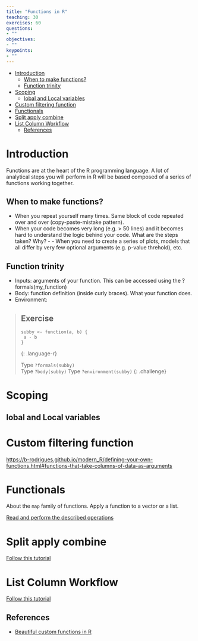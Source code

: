 ```yaml
---
title: "Functions in R"
teaching: 30
exercises: 60
questions:
- ""
objectives:
- ""
keypoints:
- ""
---
```


<!-- MarkdownTOC autolink="True" levels="1,2" -->

- [Introduction](#introduction)
	- [When to make functions?](#when-to-make-functions)
	- [Function trinity](#function-trinity)
- [Scoping](#scoping)
	- [lobal and Local variables](#lobal-and-local-variables)
- [Custom filtering function](#custom-filtering-function)
- [Functionals](#functionals)
- [Split apply combine](#split-apply-combine)
- [List Column Workflow](#list-column-workflow)
	- [References](#references)

<!-- /MarkdownTOC -->

#  Introduction
Functions are at the heart of the R programming language. A lot of analytical steps you will perform in R will be based composed of a series of functions working together.

## When to make functions?
- When you repeat yourself many times. Same block of code repeated over and over (copy-paste-mistake pattern).
- When your code becomes very long (e.g. > 50 lines) and it becomes hard to understand the logic behind your code. What are the steps taken? Why? - - When you need to create a series of plots, models that all differ by very few optional arguments (e.g. p-value threhold), etc. 

## Function trinity    
- Inputs: arguments of your function. This can be accessed using the ?formals(my_function)
- Body: function definition (inside curly braces). What your function does. 
- Environment: 

> ## Exercise
> ```
> subby <- function(a, b) {
>  a - b
> }
> ```
> {: .language-r}
> 
> Type `?formals(subby)`  
> Type `?body(subby)`
> Type `?environment(subby)`
{: .challenge}

# Scoping 

## lobal and Local variables


# Custom filtering function

https://b-rodrigues.github.io/modern_R/defining-your-own-functions.html#functions-that-take-columns-of-data-as-arguments

# Functionals

About the `map` family of functions. Apply a function to a vector or a list. 

[Read and perform the described operations](https://adv-r.hadley.nz/fp.html)


# Split apply combine

[Follow this tutorial](https://burtmonroe.github.io/SoDA501/Materials/SplitApplyCombine_R/)


# List Column Workflow

[Follow this tutorial](https://drsimonj.svbtle.com/running-a-model-on-separate-groups)

## References 

- [Beautiful custom functions in R](https://www.pluralsight.com/guides/beauty-custom-functions-r)